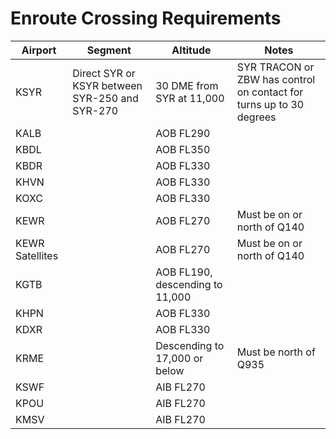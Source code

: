 # Enroute Crossing Requirements

| Airport | Segment | Altitude | Notes |
| ------- | ---------- | --------- | ------- |
| KSYR | Direct SYR or KSYR between SYR-250 and SYR-270 | 30 DME from SYR at 11,000 | SYR TRACON or ZBW has control on contact for turns up to 30 degrees |
| KALB | | AOB FL290 | |
| KBDL | | AOB FL350 | |
| KBDR | | AOB FL330 | |
| KHVN | | AOB FL330 | |
| KOXC | | AOB FL330 | | 
| KEWR | | AOB FL270 | Must be on or north of Q140 |
| KEWR Satellites | | AOB FL270 | Must be on or north of Q140 |
| KGTB | | AOB FL190, descending to 11,000 | |
| KHPN | | AOB FL330 | |
| KDXR | | AOB FL330 | |
| KRME | | Descending to 17,000 or below | Must be north of Q935 |
| KSWF | | AIB FL270 | |
| KPOU | | AIB FL270 | |
| KMSV | | AIB FL270 | |

